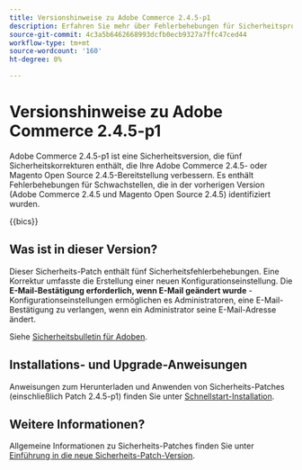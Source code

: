 ```yaml
---
title: Versionshinweise zu Adobe Commerce 2.4.5-p1
description: Erfahren Sie mehr über Fehlerbehebungen für Sicherheitsprobleme in der Adobe Commerce-Version 2.4.5-p1.
source-git-commit: 4c3a5b6462668993dcfb0ecb9327a7ffc47ced44
workflow-type: tm+mt
source-wordcount: '160'
ht-degree: 0%

---
```



# Versionshinweise zu Adobe Commerce 2.4.5-p1

Adobe Commerce 2.4.5-p1 ist eine Sicherheitsversion, die fünf Sicherheitskorrekturen enthält, die Ihre Adobe Commerce 2.4.5- oder Magento Open Source 2.4.5-Bereitstellung verbessern. Es enthält Fehlerbehebungen für Schwachstellen, die in der vorherigen Version (Adobe Commerce 2.4.5 und Magento Open Source 2.4.5) identifiziert wurden.

{{bics}}

## Was ist in dieser Version?

Dieser Sicherheits-Patch enthält fünf Sicherheitsfehlerbehebungen. Eine Korrektur umfasste die Erstellung einer neuen Konfigurationseinstellung. Die **E-Mail-Bestätigung erforderlich, wenn E-Mail geändert wurde** -Konfigurationseinstellungen ermöglichen es Administratoren, eine E-Mail-Bestätigung zu verlangen, wenn ein Administrator seine E-Mail-Adresse ändert. <!-- AC-6292-->

Siehe [Sicherheitsbulletin für Adoben](https://helpx.adobe.com/security/products/magento/apsb22-48.html).

## Installations- und Upgrade-Anweisungen

Anweisungen zum Herunterladen und Anwenden von Sicherheits-Patches (einschließlich Patch 2.4.5-p1) finden Sie unter [Schnellstart-Installation](../../../installation/composer.md).

## Weitere Informationen?

Allgemeine Informationen zu Sicherheits-Patches finden Sie unter [Einführung in die neue Sicherheits-Patch-Version](https://community.magento.com/t5/Magento-DevBlog/Introducing-the-New-Security-Patch-Release/ba-p/141287).
